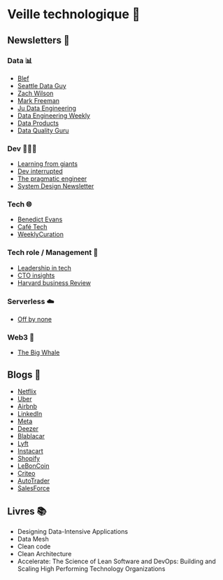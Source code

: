 # Veille technologique 🚀

## Newsletters 📰

### Data 📊
- [Blef](https://www.blef.fr)
- [Seattle Data Guy](https://seattledataguy.substack.com/)
- [Zach Wilson](https://substack.com/@eczachly)
- [Mark Freeman](https://substack.com/@markfreeman)
- [Ju Data Engineering](https://juhache.substack.com/)
- [Data Engineering Weekly](https://www.dataengineeringweekly.com/)
- [Data Products](https://dataproducts.substack.com/)
- [Data Quality Guru](https://dataqualityguru.substack.com/)

### Dev 👨🏻‍💻
- [Learning from giants](https://substack.com/@sosg)
- [Dev interrupted](https://devinterrupted.substack.com/)
- [The pragmatic engineer](https://www.pragmaticengineer.com)
- [System Design Newsletter](https://newsletter.systemdesign.one/)

### Tech 🌐
- [Benedict Evans](https://www.ben-evans.com/newsletter)
- [Café Tech](https://cafetech.fr/)
- [WeeklyCuration](https://mehdihouacine.substack.com/)

### Tech role / Management 🤝
- [Leadership in tech](https://newsletter.leadershipintech.com/)
- [CTO insights](https://insights.toshotrajanov.com/)
- [Harvard business Review](https://hbr.org/email-newsletters)

### Serverless ☁️
- [Off by none](https://offbynone.io/)

### Web3 🧱
- [The Big Whale](https://en.thebigwhale.io/)

## Blogs 📑
- [Netflix](https://netflixtechblog.com/)
- [Uber](https://www.uber.com/en-FR/blog/engineering/)
- [Airbnb](https://medium.com/airbnb-engineering)
- [LinkedIn](https://engineering.linkedin.com/blog)
- [Meta](https://engineering.fb.com/)
- [Deezer](https://deezer.io/)
- [Blablacar](https://medium.com/blablacar/tagged/tech)
- [Lyft](https://eng.lyft.com/)
- [Instacart](https://tech.instacart.com/)
- [Shopify](https://shopifyengineering.myshopify.com/blogs/engineering)
- [LeBonCoin](https://medium.com/leboncoin-tech-blog)
- [Criteo](https://medium.com/criteo-engineering)
- [AutoTrader](https://engineering.autotrader.co.uk/)
- [SalesForce](https://engineering.salesforce.com/)

## Livres 📚
- Designing Data-Intensive Applications
- Data Mesh
- Clean code
- Clean Architecture
- Accelerate: The Science of Lean Software and DevOps: Building and Scaling High Performing Technology Organizations
